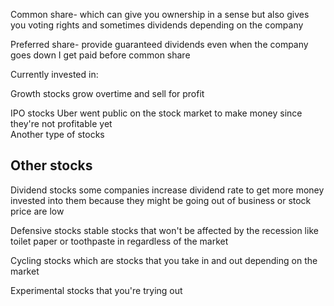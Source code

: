 Common share- which can give you ownership in a sense but also gives you voting rights and sometimes dividends depending on the company  
  
Preferred share- provide guaranteed dividends even when the company goes down I get paid before common share  
  
  
Currently invested in:  
  
Growth stocks grow overtime and sell for profit  
  
IPO stocks Uber went public on the stock market to make money since they're not profitable yet  
Another type of stocks  
  
Other stocks  
----------------------  
Dividend stocks some companies increase dividend rate to get more money invested into them because they might be going out of business or stock price are low  
  
  
Defensive stocks stable stocks that won't be affected by the recession like toilet paper or toothpaste in regardless of the market  
  
Cycling stocks which are stocks that you take in and out depending on the market  
  
Experimental stocks that you're trying out